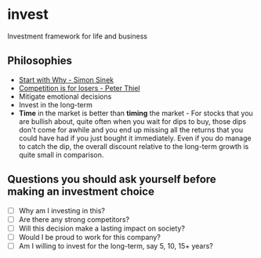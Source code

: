 # invest
Investment framework for life and business

## Philosophies

* [Start with Why - Simon Sinek](https://www.ted.com/talks/simon_sinek_how_great_leaders_inspire_action?language=en)
* [Competition is for losers - Peter Thiel](https://www.youtube.com/watch?v=3Fx5Q8xGU8k)
* Mitigate emotional decisions
* Invest in the long-term
* **Time** in the market is better than **timing** the market - For stocks that you are bullish about, quite often when you wait for dips to buy, those dips don't come for awhile and you end up missing all the returns that you could have had if you just bought it immediately. Even if you do manage to catch the dip, the overall discount relative to the long-term growth is quite small in comparison. 

## Questions you should ask yourself before making an investment choice

* [ ] Why am I investing in this?
* [ ] Are there any strong competitors? 
* [ ] Will this decision make a lasting impact on society?
* [ ] Would I be proud to work for this company?
* [ ] Am I willing to invest for the long-term, say 5, 10, 15+ years?

